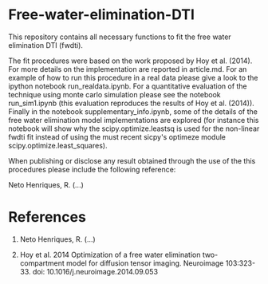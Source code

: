 # Free-water-elimination-DTI
This repository contains all necessary functions to fit the free water
elimination DTI (fwdti).

The fit procedures were based on the work proposed by Hoy et al. (2014). For 
more details on the implementation are reported in article.md. For an example 
of how to run this procedure in a real data please give a look to the ipython
notebook run_realdata.ipynb. For a quantitative evaluation of the technique
using monte carlo simulation please see the notebook run_sim1.ipynb
(this evaluation reproduces the results of Hoy et al. (2014)). Finally
in the notebook supplementary_info.ipynb, some of the details of the free
water elimination model implementations are explored (for instance this 
notebook will show why the scipy.optimize.leastsq is used for the non-linear
fwdti fit instead of using the must recent sicpy's optimeze module
scipy.optimize.least_squares).

When publishing or disclose any result obtained through the use of the
this procedures please include the following reference:

Neto Henriques, R. (...)

# References

1) Neto Henriques, R. (...)

2) Hoy et al. 2014 Optimization of a free water elimination two-compartment
model for diffusion tensor imaging. Neuroimage 103:323-33.
doi: 10.1016/j.neuroimage.2014.09.053
